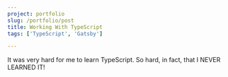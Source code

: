 ```yaml
---
project: portfolio
slug: /portfolio/post
title: Working With TypeScript
tags: ['TypeScript', 'Gatsby']

---
```


It was very hard for me to learn TypeScript. So hard, in fact, that I NEVER LEARNED IT!